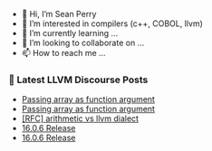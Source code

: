 - 👋 Hi, I’m Sean Perry
- 👀 I’m interested in compilers (c++, COBOL, llvm)
- 🌱 I’m currently learning ...
- 💞️ I’m looking to collaborate on ...
- 📫 How to reach me ...

<!---
s66perry/s66perry is a ✨ special ✨ repository because its `README.md` (this file) appears on your GitHub profile.
You can click the Preview link to take a look at your changes.
--->
### 📕 Latest LLVM Discourse Posts

<!-- DISCOURSE-LLVM:START -->
- [Passing array as function argument](https://discourse.llvm.org/t/passing-array-as-function-argument/72544#post_2)
- [Passing array as function argument](https://discourse.llvm.org/t/passing-array-as-function-argument/72544#post_1)
- [[RFC] arithmetic vs llvm dialect](https://discourse.llvm.org/t/rfc-arithmetic-vs-llvm-dialect/72477#post_14)
- [16.0.6 Release](https://discourse.llvm.org/t/16-0-6-release/71344#post_3)
- [16.0.6 Release](https://discourse.llvm.org/t/16-0-6-release/71344#post_2)
<!-- DISCOURSE-LLVM:END -->
